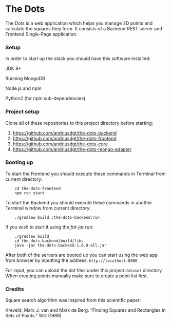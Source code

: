 # The Dots

The Dots is a web application which helps you manage 2D points and calculate the squares they form.
It consists of a Backend REST server and Frontend Single-Page application.

### Setup
In order to start up the stack you should have this software installed:

JDK 8+

Running MongoDB

Node.js and npm

Python2 (for npm sub-dependencies)

### Project setup

Clone all of these repositories to this project directory before starting:

1. https://github.com/andriusdgt/the-dots-backend
2. https://github.com/andriusdgt/the-dots-frontend
3. https://github.com/andriusdgt/the-dots-core
4. https://github.com/andriusdgt/the-dots-mongo-adapter

### Booting up
To start the Frontend you should execute these commands in Terminal from current directory:
```
    cd the-dots-frontend
    npm run start
```
To start the Backend you should execute these commands in another Terminal window from current directory:
```
    ./gradlew build :the-dots-backend:run
```
If you wish to start it using the *fat-jar* run:
```
    ./gradlew build
    cd the-dots-backend/build/libs
    java -jar the-dots-backend-1.0.0-all.jar
```

After both of the servers are booted up you can start using the web app from browser by 
inputting the address: ```http://localhost:8000```

For input, you can upload the dot files under this project `dataset` directory.
When creating points manually make sure to create a point list first.

### Credits

Square search algorithm was inspired from this scientific paper:

Kreveld, Marc J. van and Mark de Berg. “Finding Squares and Rectangles in Sets of Points.” WG (1989)
